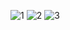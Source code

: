 ![1](https://github.com/user-attachments/assets/b41a5b7c-44b8-4980-8941-64a28f215fe2)
![2](https://github.com/user-attachments/assets/79c05f14-0435-4df0-b8c6-4530a37a4986)
![3](https://github.com/user-attachments/assets/c3cda0b2-bf33-4b74-ac26-846449dfba63)
